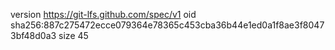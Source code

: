 version https://git-lfs.github.com/spec/v1
oid sha256:887c275472ecce079364e78365c453cba36b44e1ed0a1f8ae3f80473bf48d0a3
size 45
